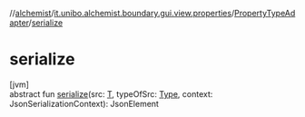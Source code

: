 //[alchemist](../../../index.md)/[it.unibo.alchemist.boundary.gui.view.properties](../index.md)/[PropertyTypeAdapter](index.md)/[serialize](serialize.md)

# serialize

[jvm]\
abstract fun [serialize](serialize.md)(src: [T](../../it.unibo.alchemist.boundary.monitor/-f-x-step-monitor/index.md), typeOfSrc: [Type](https://docs.oracle.com/javase/8/docs/api/java/lang/reflect/Type.html), context: JsonSerializationContext): JsonElement
